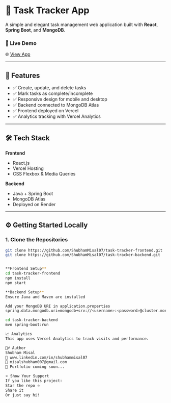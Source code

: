 # 📝 Task Tracker App

A simple and elegant task management web application built with **React**, **Spring Boot**, and **MongoDB**.

### 🚀 Live Demo
🌐 [View App](https://task-tracker-shubhu.vercel.app)

---

## 📌 Features

- ✅ Create, update, and delete tasks
- ✅ Mark tasks as complete/incomplete
- ✅ Responsive design for mobile and desktop
- ✅ Backend connected to MongoDB Atlas
- ✅ Frontend deployed on Vercel
- ✅ Analytics tracking with Vercel Analytics

---

## 🛠️ Tech Stack

**Frontend**  
- React.js  
- Vercel Hosting  
- CSS Flexbox & Media Queries

**Backend**  
- Java + Spring Boot  
- MongoDB Atlas  
- Deployed on Render

---

## ⚙️ Getting Started Locally

### 1. Clone the Repositories

```bash
git clone https://github.com/ShubhamMisal07/task-tracker-frontend.git
git clone https://github.com/ShubhamMisal07/task-tracker-backend.git


**Frontend Setup**
cd task-tracker-frontend
npm install
npm start

**Backend Setup**
Ensure Java and Maven are installed

Add your MongoDB URI in application.properties
spring.data.mongodb.uri=mongodb+srv://<username>:<password>@cluster.mongodb.net/tasktracker

cd task-tracker-backend
mvn spring-boot:run

📈 Analytics
This app uses Vercel Analytics to track visits and performance.

🙋‍♂️ Author
Shubham Misal
🔗 www.linkedin.com/in/shubhammisal07 
📧 misalshubham007@gmail.com
📁 Portfolio coming soon...

⭐️ Show Your Support
If you like this project:
Star the repo ⭐
Share it
Or just say hi!
